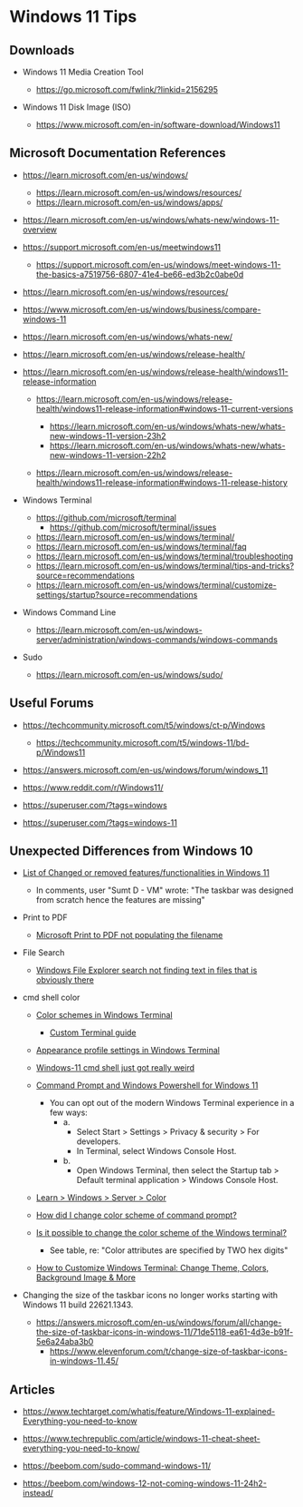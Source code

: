 
# Windows 11 Tips

## Downloads

- Windows 11 Media Creation Tool
  + https://go.microsoft.com/fwlink/?linkid=2156295

- Windows 11 Disk Image (ISO)  
  + https://www.microsoft.com/en-in/software-download/Windows11



## Microsoft Documentation References

- https://learn.microsoft.com/en-us/windows/
  + https://learn.microsoft.com/en-us/windows/resources/ 
  + https://learn.microsoft.com/en-us/windows/apps/


- https://learn.microsoft.com/en-us/windows/whats-new/windows-11-overview


- https://support.microsoft.com/en-us/meetwindows11
  + https://support.microsoft.com/en-us/windows/meet-windows-11-the-basics-a7519756-6807-41e4-be66-ed3b2c0abe0d

- https://learn.microsoft.com/en-us/windows/resources/

- https://www.microsoft.com/en-us/windows/business/compare-windows-11

- https://learn.microsoft.com/en-us/windows/whats-new/

- https://learn.microsoft.com/en-us/windows/release-health/
- https://learn.microsoft.com/en-us/windows/release-health/windows11-release-information
  + https://learn.microsoft.com/en-us/windows/release-health/windows11-release-information#windows-11-current-versions
    * https://learn.microsoft.com/en-us/windows/whats-new/whats-new-windows-11-version-23h2
    * https://learn.microsoft.com/en-us/windows/whats-new/whats-new-windows-11-version-22h2

  + https://learn.microsoft.com/en-us/windows/release-health/windows11-release-information#windows-11-release-history

- Windows Terminal 
  + https://github.com/microsoft/terminal
    * https://github.com/microsoft/terminal/issues
  + https://learn.microsoft.com/en-us/windows/terminal/
  + https://learn.microsoft.com/en-us/windows/terminal/faq
  + https://learn.microsoft.com/en-us/windows/terminal/troubleshooting
  + https://learn.microsoft.com/en-us/windows/terminal/tips-and-tricks?source=recommendations
  + https://learn.microsoft.com/en-us/windows/terminal/customize-settings/startup?source=recommendations

- Windows Command Line
  + https://learn.microsoft.com/en-us/windows-server/administration/windows-commands/windows-commands
  

- Sudo 
  + https://learn.microsoft.com/en-us/windows/sudo/


## Useful Forums

- https://techcommunity.microsoft.com/t5/windows/ct-p/Windows
  + https://techcommunity.microsoft.com/t5/windows-11/bd-p/Windows11

- https://answers.microsoft.com/en-us/windows/forum/windows_11

- https://www.reddit.com/r/Windows11/

- https://superuser.com/?tags=windows
- https://superuser.com/?tags=windows-11



## Unexpected Differences from Windows 10

- [List of Changed or removed features/functionalities in Windows 11 ](https://answers.microsoft.com/en-us/windows/forum/all/list-of-changed-or-removed-featuresfunctionalities/1151c688-462a-4579-9164-8d11c78652c8)
  + In comments, user "Sumt D - VM" wrote: "The taskbar was designed from scratch hence the features are missing"

- Print to PDF
  + [Microsoft Print to PDF not populating the filename](https://answers.microsoft.com/en-us/windows/forum/all/microsoft-print-to-pdf-not-populating-the-filename/42b28b49-bc2d-4442-9a87-2078861a20ea)


- File Search
  + [Windows File Explorer search not finding text in files that is obviously there](https://answers.microsoft.com/en-us/windows/forum/all/windows-file-explorer-search-not-finding-text-in/0211187d-fa08-4dba-acec-879a4c20fa1a)


- cmd shell color
  + [Color schemes in Windows Terminal](https://learn.microsoft.com/en-us/windows/terminal/customize-settings/color-schemes)
    * [Custom Terminal guide](https://learn.microsoft.com/en-us/windows/terminal/custom-terminal-gallery/custom-schemes)

  + [Appearance profile settings in Windows Terminal](https://learn.microsoft.com/en-us/windows/terminal/customize-settings/profile-appearance) 

  + [Windows-11 cmd shell just got really weird](https://learn.microsoft.com/en-us/answers/questions/1145259/windows-11-cmd-shell-just-got-really-weird)

  + [Command Prompt and Windows Powershell for Windows 11](https://support.microsoft.com/en-us/windows/command-prompt-and-windows-powershell-for-windows-11-6453ce98-da91-476f-8651-5c14d5777c20)
    * You can opt out of the modern Windows Terminal experience in a few ways:
      * a. 
        * Select Start > Settings > Privacy & security > For developers.
        * In Terminal, select Windows Console Host.
      * b. 
        * Open Windows Terminal, then select the Startup tab > Default terminal application > Windows Console Host.

  + [Learn > Windows > Server > Color](https://learn.microsoft.com/en-us/windows-server/administration/windows-commands/color)

  + [How did I change color scheme of command prompt?](https://superuser.com/questions/429230/how-did-i-change-color-scheme-of-command-prompt)

  + [Is it possible to change the color scheme of the Windows terminal?](https://superuser.com/questions/351287/is-it-possible-to-change-the-color-scheme-of-the-windows-terminal) 
    * See table, re: "Color attributes are specified by TWO hex digits"

  + [How to Customize Windows Terminal: Change Theme, Colors, Background Image & More](https://beebom.com/how-customize-windows-terminal/) 


- Changing the size of the taskbar icons no longer works starting with Windows 11 build 22621.1343.
  + https://answers.microsoft.com/en-us/windows/forum/all/change-the-size-of-taskbar-icons-in-windows-11/71de5118-ea61-4d3e-b91f-5e6a24aba3b0
    * https://www.elevenforum.com/t/change-size-of-taskbar-icons-in-windows-11.45/

## Articles
 
- https://www.techtarget.com/whatis/feature/Windows-11-explained-Everything-you-need-to-know
- https://www.techrepublic.com/article/windows-11-cheat-sheet-everything-you-need-to-know/

- https://beebom.com/sudo-command-windows-11/

- https://beebom.com/windows-12-not-coming-windows-11-24h2-instead/

